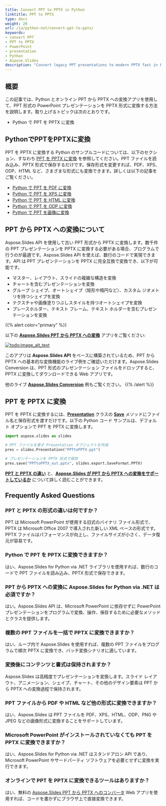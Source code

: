 ```yaml
---
title: Convert PPT to PPTX in Python
linktitle: PPT to PPTX
type: docs
weight: 20
url: /ja/python-net/convert-ppt-to-pptx/
keywords:
- сonvert PPT
- PPT to PPTX
- PowerPoint
- presentation
- Python
- Aspose.Slides
description: "Convert legacy PPT presentations to modern PPTX fast in Python with Aspose.Slides — clear tutorial, free code samples, no Microsoft Office dependency."
---
```


## **概要**

この記事では、Python とオンライン PPT から PPTX への変換アプリを使用して、PPT 形式の PowerPoint プレゼンテーションを PPTX 形式に変換する方法を説明します。取り上げるトピックは次のとおりです。

- Python で PPT を PPTX に変換

## **PythonでPPTをPPTXに変換**

PPT を PPTX に変換する Python のサンプルコードについては、以下のセクション、すなわち [PPT を PPTX に変換](#convert-ppt-to-pptx) を参照してください。PPT ファイルを読み込み、PPTX 形式で保存するだけです。保存形式を変更すれば、PDF、XPS、ODP、HTML など、さまざまな形式にも変換できます。詳しくは以下の記事をご覧ください。

- [Python で PPT を PDF に変換](https://docs.aspose.com/slides/python-net/convert-powerpoint-to-pdf/)
- [Python で PPT を XPS に変換](https://docs.aspose.com/slides/python-net/convert-powerpoint-to-xps/)
- [Python で PPT を HTML に変換](https://docs.aspose.com/slides/python-net/convert-powerpoint-to-html/)
- [Python で PPT を ODP に変換](https://docs.aspose.com/slides/python-net/save-presentation/)
- [Python で PPT を画像に変換](https://docs.aspose.com/slides/python-net/convert-powerpoint-to-png/)

## **PPT から PPTX への変換について**
Aspose.Slides API を使用して古い PPT 形式から PPTX に変換します。数千件の PPT プレゼンテーションを PPTX に変換する必要がある場合、プログラムで行うのが最適です。Aspose.Slides API を使えば、数行のコードで実現できます。API は PPT プレゼンテーションを PPTX に完全互換で変換でき、以下が可能です。

- マスター、レイアウト、スライドの複雑な構造を変換
- チャートを含むプレゼンテーションを変換
- グループ シェイプ、オートシェイプ（矩形や楕円など）、カスタム ジオメトリを持つシェイプを変換
- テクスチャや画像塗りつぶしスタイルを持つオートシェイプを変換
- プレースホルダー、テキスト フレーム、テキスト ホルダーを含むプレゼンテーションを変換

{{% alert color="primary" %}}

以下の [**Aspose.Slides PPT から PPTX への変換**](https://products.aspose.app/slides/conversion/ppt-to-pptx) アプリをご覧ください:

[](https://products.aspose.app/slides/conversion/ppt-to-pptx)

[![todo:image_alt_text](ppt-to-pptx.png)](https://products.aspose.app/slides/conversion/ppt-to-pptx)

このアプリは **Aspose.Slides API** をベースに構築されているため、PPT から PPTX への基本的な変換機能のライブ例をご確認いただけます。Aspose.Slides Conversion は、PPT 形式のプレゼンテーション ファイルをドロップすると、PPTX に変換してダウンロードできる Web アプリです。

他のライブ [**Aspose.Slides Conversion**](https://products.aspose.app/slides/conversion/) 例もご覧ください。
{{% /alert %}}

## **PPT を PPTX に変換**
PPT を PPTX に変換するには、[**Presentation**](https://reference.aspose.com/slides/python-net/aspose.slides/presentation/) クラスの [**Save**](https://reference.aspose.com/slides/python-net/aspose.slides/presentation/) メソッドにファイル名と保存形式を渡すだけです。以下の Python コード サンプルは、デフォルト オプションで PPT を PPTX に変換します。

```python
import aspose.slides as slides

# PPT ファイルを表す Presentation オブジェクトを作成
pres = slides.Presentation("PPTtoPPTX.ppt")

# プレゼンテーションを PPTX 形式で保存
pres.save("PPTtoPPTX_out.pptx", slides.export.SaveFormat.PPTX)
```

[**PPT と PPTX の違い**](/slides/ja/python-net/ppt-vs-pptx/) と、[**Aspose.Slides が PPT から PPTX への変換をサポートしているか**](/slides/ja/python-net/convert-ppt-to-pptx/) について詳しく読むことができます。

## Frequently Asked Questions

### **PPT と PPTX の形式の違いは何ですか？**

PPT は Microsoft PowerPoint が使用する旧式のバイナリ ファイル形式で、PPTX は Microsoft Office 2007 で導入された新しい XML ベースの形式です。PPTX ファイルはパフォーマンスが向上し、ファイルサイズが小さく、データ復元が容易です。

### **Python で PPT を PPTX に変換できますか？**

はい、Aspose.Slides for Python via .NET ライブラリを使用すれば、数行のコードで PPT ファイルを読み込み、PPTX 形式で保存できます。

### **PPT から PPTX への変換に Aspose.Slides for Python via .NET は必須ですか？**

はい。Aspose.Slides API は、Microsoft PowerPoint に依存せずに PowerPoint プレゼンテーションをプログラムで変換、操作、保存するために必要なメソッドとクラスを提供します。

### **複数の PPT ファイルを一括で PPTX に変換できますか？**

はい、ループ内で Aspose.Slides を使用すれば、複数の PPT ファイルをプログラムで順次 PPTX に変換でき、バッチ変換シナリオに適しています。

### **変換後にコンテンツと書式は保持されますか？**

Aspose.Slides は高精度でプレゼンテーションを変換します。スライド レイアウト、アニメーション、シェイプ、チャート、その他のデザイン要素は PPT から PPTX への変換過程で保持されます。

### **PPT ファイルから PDF や HTML など他の形式に変換できますか？**

はい、Aspose.Slides は PPT ファイルを PDF、XPS、HTML、ODP、PNG や JPEG などの画像形式に変換することをサポートしています。

### **Microsoft PowerPoint がインストールされていなくても PPT を PPTX に変換できますか？**

はい、Aspose.Slides for Python via .NET はスタンドアロン API であり、Microsoft PowerPoint やサードパーティ ソフトウェアを必要とせずに変換を実行できます。

### **オンラインで PPT を PPTX に変換できるツールはありますか？**

はい、無料の [Aspose.Slides PPT から PPTX へのコンバータ](https://products.aspose.app/slides/conversion/ppt-to-pptx) Web アプリを使用すれば、コードを書かずにブラウザ上で直接変換できます。